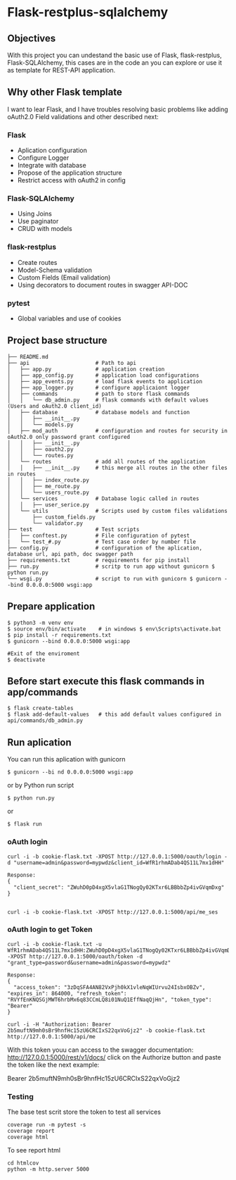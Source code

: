 # Flask-restplus-sqlalchemy

## Objectives

With this project you can undestand the basic use of Flask, flask-restplus, Flask-SQLAlchemy, this cases are in the code an you can explore or use it as template for REST-API application.

## Why other Flask template

I want to lear Flask, and I have troubles resolving basic problems like adding oAuth2.0 Field validations and other described next:

### Flask
 - Aplication configuration
 - Configure Logger
 - Integrate with database
 - Propose of the application structure
 - Restrict access with oAuth2 in config

### Flask-SQLAlchemy
 - Using Joins
 - Use paginator
 - CRUD with models

### flask-restplus
 - Create routes
 - Model-Schema validation
 - Custom Fields (Email validation)
 - Using decorators to document routes in swagger API-DOC

### pytest
 - Global variables and use of cookies

## Project base structure
```
├── README.md
├── api                     # Path to api
│   ├── app.py              # application creation
│   ├── app_config.py       # application load configurations
│   ├── app_events.py       # load flask events to application
│   ├── app_logger.py       # configure applicaiont logger
│   ├── commands            # path to store flask commands
│   │   └── db_admin.py     # flask commands with default values (Users and oAuth2.0 client_id)
│   ├── database            # database models and function
│   │   ├── __init__.py
│   │   └── models.py
│   ├── mod_auth            # configuration and routes for security in oAuth2.0 only password grant configured
│   │   ├── __init__.py
│   │   ├── oauth2.py
│   │   └── routes.py
│   └── routes              # add all routes of the application 
│   │   ├── __init__.py     # this merge all routes in the other files in routes
│   │   ├── index_route.py
│   │   ├── me_route.py
│   │   └── users_route.py
│   └── services            # Database logic called in routes
│   │   ├── user_serice.py   
│   └── utils               # Scripts used by custom files validations
│       ├── custom_fields.py
│       └── validator.py
├── test                    # Test scripts
│   ├── conftest.py         # File configuration of pytest
|   └── test_#.py           # Test case order by number file
├── config.py               # configuration of the aplication, database url, api path, doc swagger path
├── requirements.txt        # requirements for pip install
├── run.py                  # scritp to run app without gunicorn $ python run.py
└── wsgi.py                 # script to run with gunicorn $ gunicorn --bind 0.0.0.0:5000 wsgi:app
```

## Prepare application
```
$ python3 -m venv env
$ source env/bin/activate    # in windows $ env\Scripts\activate.bat
$ pip install -r requirements.txt
$ gunicorn --bind 0.0.0.0:5000 wsgi:app 

#Exit of the enviroment
$ deactivate
```

## Before start execute this flask commands in app/commands
```
$ flask create-tables
$ flask add-default-values   # this add default values configured in api/commands/db_admin.py
```

## Run aplication
You can run this aplication with gunicorn
```
$ gunicorn --bi nd 0.0.0.0:5000 wsgi:app 
```
or by Python run script
```
$ python run.py
```
or
```
$ flask run
```

### oAuth login 
```
curl -i -b cookie-flask.txt -XPOST http://127.0.0.1:5000/oauth/login -d "username=admin&password=mypwdz&client_id=WfR1rhmADab4QS11L7mx1dHH"

Response:
{
  "client_secret": "ZWuhD0pD4xgX5vlaG1TNogQy02KTxr6LBBbbZp4ivGVqmDxg"
}


curl -i -b cookie-flask.txt -XPOST http://127.0.0.1:5000/api/me_ses
```



### oAuth login to get Token
```
curl -i -b cookie-flask.txt -u WfR1rhmADab4QS11L7mx1dHH:ZWuhD0pD4xgX5vlaG1TNogQy02KTxr6LBBbbZp4ivGVqmDxg -XPOST http://127.0.0.1:5000/oauth/token -d "grant_type=password&username=admin&password=mypwdz"

Response:
{
  "access_token": "3zDqSFA4AN82VxPjh0kX1vleNqWIUrvu24IsbxOBZv", "expires_in": 864000, "refresh_token": "RVYfEnKNQSGjMWT6hrbMx6q83CCmLQ8i01NuQ1EffNaqQjHn", "token_type": "Bearer"
}

curl -i -H "Authorization: Bearer 2b5muftN9mh0sBr9hnfHc15zU6CRCIxS22qxVoGjz2" -b cookie-flask.txt http://127.0.0.1:5000/api/me
```

With this token youu can access to the swagger documentation:  http://127.0.0.1:5000/rest/v1/docs/ click on the Authorize button and paste the token like the next example:


Bearer 2b5muftN9mh0sBr9hnfHc15zU6CRCIxS22qxVoGjz2


### Testing

The base test scrit store the token to test all services

```
coverage run -m pytest -s
coverage report
coverage html 
``` 

To see report html 
```
cd htmlcov
python -m http.server 5000
```